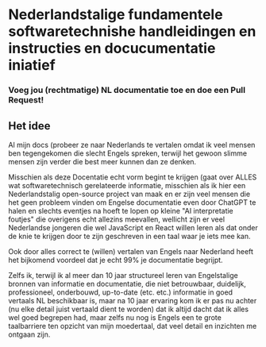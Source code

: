 # Nederlandstalige fundamentele softwaretechnishe handleidingen en instructies en docucumentatie iniatief

### Voeg jou (rechtmatige) NL documentatie toe en doe een Pull Request!
## Het idee

Al mijn docs (probeer ze naar Nederlands te vertalen omdat ik veel mensen ben tegengekomen die slecht Engels spreken, terwijl
 het gewoon slimme mensen
zijn verder die best meer kunnen
dan ze denken.

Misschien als deze Docentatie echt 
vorm begint te krijgen (gaat over ALLES wat softwaretechnisch gerelateerde informatie,
misschien als ik hier een 
Nederlandstalig open-source
project van maak en er zijn 
veel mensen die het geen 
probleem vinden om Engelse 
documentatie even door ChatGPT 
te halen en slechts eventjes 
na hoeft te lopen op kleine
"AI interpretatie foutjes" die 
overigens echt allezins meevallen,
wellicht zijn er veel Nederlandse
jongeren die wel JavaScript
en React willen leren als dat
onder de knie te krijgen door 
te zijn geschreven in een taal
waar je iets mee kan.

Ook door alles correct te (willen)
vertalen van Engels naar
Nederland heeft het bijkomend
voordeel dat je echt 99% je
documentatie begrijpt.

Zelfs ik, terwijl ik al meer dan 
10 jaar structureel leren van
Engelstalige bronnen van informatie
en documentatie,  die niet betrouwbaar,
duidelijk, professioneel,
onderbouwd, up-to-date (etc. etc.)
informatie in goed vertaals NL
beschikbaar is, maar na 10 jaar 
ervaring kom ik er pas nu achter 
(nu elke detail juist vertaald dient
te worden) dat ik altijd dacht dat 
ik alles wel goed begrepen had, maar 
zelfs nu nog is Engels een te grote 
taalbarriere ten opzicht van mijn
moedertaal, dat veel detail en inzichten
me ontgaan zijn.



